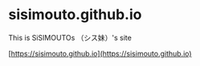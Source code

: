 # sisimouto.github.io
This is SiSIMOUTOs （シス妹）'s site

[https://sisimouto.github.io](https://sisimouto.github.io)
